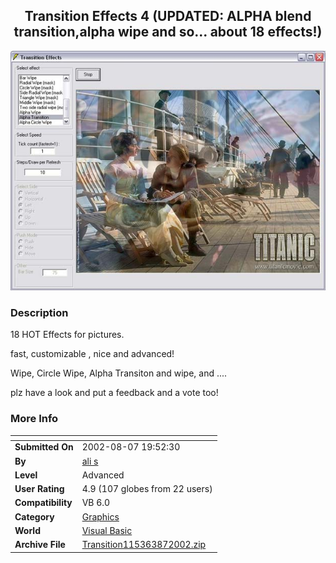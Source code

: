 ﻿<div align="center">

## Transition Effects 4 \(UPDATED: ALPHA blend transition,alpha wipe and so\.\.\. about 18 effects\!\)

<img src="PIC200287112722114.jpg">
</div>

### Description

18 HOT Effects for pictures.

fast, customizable , nice and advanced!

Wipe, Circle Wipe, Alpha Transiton and wipe, and ....

plz have a look and put a feedback and a vote too!
 
### More Info
 


<span>             |<span>
---                |---
**Submitted On**   |2002-08-07 19:52:30
**By**             |[ali s](https://github.com/Planet-Source-Code/PSCIndex/blob/master/ByAuthor/ali-s.md)
**Level**          |Advanced
**User Rating**    |4.9 (107 globes from 22 users)
**Compatibility**  |VB 6\.0
**Category**       |[Graphics](https://github.com/Planet-Source-Code/PSCIndex/blob/master/ByCategory/graphics__1-46.md)
**World**          |[Visual Basic](https://github.com/Planet-Source-Code/PSCIndex/blob/master/ByWorld/visual-basic.md)
**Archive File**   |[Transition115363872002\.zip](https://github.com/Planet-Source-Code/ali-s-transition-effects-4-updated-alpha-blend-transition-alpha-wipe-and-so-about-18-effec__1-37699/archive/master.zip)








